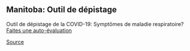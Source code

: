 ## Manitoba: Outil de dépistage

Outil de dépistage de la COVID-19: Symptômes de maladie respiratoire? [Faites une auto-évaluation](https://covid19.soinscommunsmb.ca/covid19/outil-de-depistage/)

[Source](https://www.gov.mb.ca/covid19/index.fr.html)
